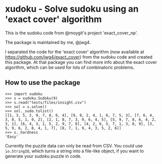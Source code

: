 # xudoku - Solve sudoku using an 'exact cover' algorithm

This is the sudoku code from @moygit's project 'exact_cover_np'.

The package is maintained by me, @jwg4.

I separated the code for the 'exact cover' algorithm (now available at https://github.com/jwg4/exact_cover) from the sudoku code and created this package. At that package you can find more info about the exact cover algorithm, which can be used for lots of combinatoric problems.

## How to use the package
```
>>> import xudoku
>>> s = xudoku.Sudoku(9)
>>> s.read("tests/files/insight.csv")
>>> sol = s.solve()
>>> sol._sudo.tolist()
[[1, 3, 5, 2, 9, 7, 8, 6, 4], [9, 8, 2, 4, 1, 6, 7, 5, 3], [7, 6, 4, 3, 8, 5, 1, 9, 2], [2, 1, 8, 7, 3, 9, 6, 4, 5], [5, 9, 7, 8, 6, 4, 2, 3, 1], [6, 4, 3, 1, 5, 2, 9, 7, 8], [4, 2, 6, 5, 7, 1, 3, 8, 9], [3, 5, 9, 6, 2, 8, 4, 1, 7], [8, 7, 1, 9, 4, 3, 5, 2, 6]]
>>> s._hardness
'Easy'

```

Currently the puzzle data can only be read from CSV. You could use `io.StringIO`, which turns a string into a file-like object, if you want to generate your sudoku puzzle in code.
